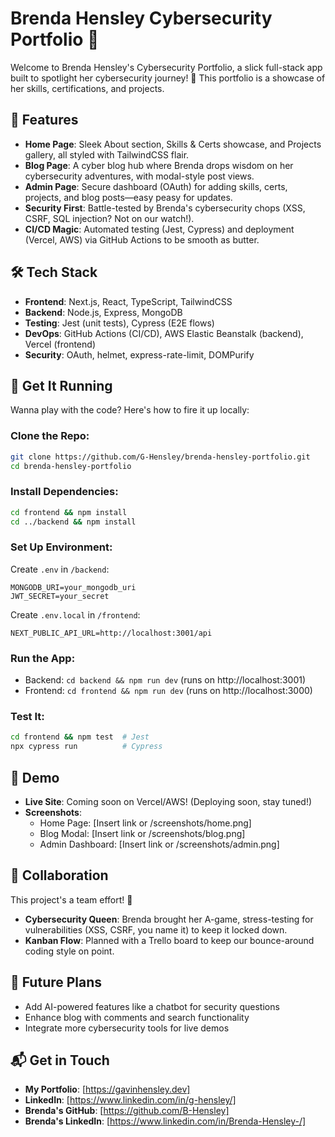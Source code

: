 # Brenda Hensley Cybersecurity Portfolio 🚀

Welcome to Brenda Hensley's Cybersecurity Portfolio, a slick full-stack app built to spotlight her cybersecurity journey! 🌟 
This portfolio is a showcase of her skills, certifications, and projects.

## 🎉 Features

- **Home Page**: Sleek About section, Skills & Certs showcase, and Projects gallery, all styled with TailwindCSS flair.
- **Blog Page**: A cyber blog hub where Brenda drops wisdom on her cybersecurity adventures, with modal-style post views.
- **Admin Page**: Secure dashboard (OAuth) for adding skills, certs, projects, and blog posts—easy peasy for updates.
- **Security First**: Battle-tested by Brenda's cybersecurity chops (XSS, CSRF, SQL injection? Not on our watch!).
- **CI/CD Magic**: Automated testing (Jest, Cypress) and deployment (Vercel, AWS) via GitHub Actions to be smooth as butter.

## 🛠 Tech Stack

- **Frontend**: Next.js, React, TypeScript, TailwindCSS
- **Backend**: Node.js, Express, MongoDB
- **Testing**: Jest (unit tests), Cypress (E2E flows)
- **DevOps**: GitHub Actions (CI/CD), AWS Elastic Beanstalk (backend), Vercel (frontend)
- **Security**: OAuth, helmet, express-rate-limit, DOMPurify

## 🚀 Get It Running

Wanna play with the code? Here's how to fire it up locally:

### Clone the Repo:

```bash
git clone https://github.com/G-Hensley/brenda-hensley-portfolio.git
cd brenda-hensley-portfolio
```

### Install Dependencies:

```bash
cd frontend && npm install
cd ../backend && npm install
```

### Set Up Environment:

Create `.env` in `/backend`:

```
MONGODB_URI=your_mongodb_uri
JWT_SECRET=your_secret
```

Create `.env.local` in `/frontend`:

```
NEXT_PUBLIC_API_URL=http://localhost:3001/api
```

### Run the App:

- Backend: `cd backend && npm run dev` (runs on http://localhost:3001)
- Frontend: `cd frontend && npm run dev` (runs on http://localhost:3000)

### Test It:

```bash
cd frontend && npm test  # Jest
npx cypress run          # Cypress
```

## 🔗 Demo

- **Live Site**: Coming soon on Vercel/AWS! (Deploying soon, stay tuned!)
- **Screenshots**:
  - Home Page: [Insert link or /screenshots/home.png]
  - Blog Modal: [Insert link or /screenshots/blog.png]
  - Admin Dashboard: [Insert link or /screenshots/admin.png]

## 🤝 Collaboration

This project's a team effort! 🎉

- **Cybersecurity Queen**: Brenda brought her A-game, stress-testing for vulnerabilities (XSS, CSRF, you name it) to keep it locked down.
- **Kanban Flow**: Planned with a Trello board to keep our bounce-around coding style on point.

## 🌟 Future Plans

- Add AI-powered features like a chatbot for security questions
- Enhance blog with comments and search functionality
- Integrate more cybersecurity tools for live demos

## 📬 Get in Touch

- **My Portfolio**: [https://gavinhensley.dev]
- **LinkedIn**: [https://www.linkedin.com/in/g-hensley/]
- **Brenda's GitHub**: [https://github.com/B-Hensley]
- **Brenda's LinkedIn**: [https://www.linkedin.com/in/Brenda-Hensley-/]
